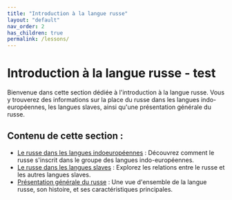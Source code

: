 ```yaml
---
title: "Introduction à la langue russe"
layout: "default"
nav_order: 2
has_children: true
permalink: /lessons/
---
```


# Introduction à la langue russe - test

Bienvenue dans cette section dédiée à l'introduction à la langue russe. Vous y trouverez des informations sur la place du russe dans les langues indo-européennes, les langues slaves, ainsi qu'une présentation générale du russe.

## Contenu de cette section :

- [Le russe dans les langues indoeuropéennes](russian-indo-european-languages/) : Découvrez comment le russe s'inscrit dans le groupe des langues indo-européennes.
- [Le russe dans les langues slaves](russian-slavic-languages/) : Explorez les relations entre le russe et les autres langues slaves.
- [Présentation générale du russe](general-overview-russian/) : Une vue d'ensemble de la langue russe, son histoire, et ses caractéristiques principales.
